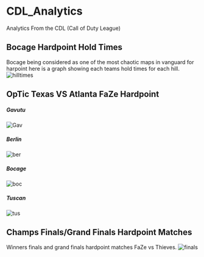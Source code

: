 # CDL_Analytics
Analytics From the CDL (Call of Duty League)  


## Bocage Hardpoint Hold Times
Bocage being considered as one of the most chaotic maps in vanguard for harpoint here is a graph showing each teams hold times for each hill. 
![hilltimes](https://i.gyazo.com/927978ccdb535d32ef42b1c8cf44b1b6.png)



## OpTic Texas VS Atlanta FaZe Hardpoint
##### Gavutu
![Gav](https://i.gyazo.com/cfc2d02a3412d677542486147bd617bb.png)

##### Berlin
![ber](https://i.gyazo.com/ed33d8fd530cde3253cc148510473e91.png)

##### Bocage
![boc](https://i.gyazo.com/2e2c7a2902258664abd504bf33b2e224.png)

##### Tuscan
![tus](https://i.gyazo.com/52fd5dbdffb47f3fb2fab4aeb694eed3.png)


## Champs Finals/Grand Finals Hardpoint Matches
Winners finals and grand finals hardpoint matches FaZe vs Thieves.
![finals](https://i.gyazo.com/94ecf0baf0c116a26073c19ca396f824.png)
